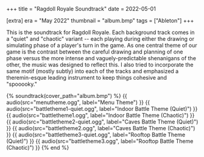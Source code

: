 +++
title = "Ragdoll Royale Soundtrack"
date = 2022-05-01

[extra]
era = "May 2022"
thumbnail = "album.bmp"
tags = ["Ableton"]
+++

This is the soundtrack for Ragdoll Royale. Each background track comes in a "quiet" and "chaotic" variant -- each playing during either the drawing or simulating phase of a player's turn in the game. As one central theme of our game is the contrast between the careful drawing and planning of one phase versus the more intense and vaguely-predictable shenanigans of the other, the music was designed to reflect this. I also tried to incorporate the same motif (mostly subtly) into each of the tracks and emphasized a theremin-esque leading instrument to keep things cohesive and "spooooky."

{% soundtrack(cover_path="album.bmp") %}
{{ audio(src="menutheme.ogg", label="Menu Theme") }}
{{ audio(src="battletheme1-quiet.ogg", label="Indoor Battle Theme (Quiet)") }}
{{ audio(src="battletheme1.ogg", label="Indoor Battle Theme (Chaotic)") }}
{{ audio(src="battletheme2-quiet.ogg", label="Caves Battle Theme (Quiet)") }}
{{ audio(src="battletheme2.ogg", label="Caves Battle Theme (Chaotic)") }}
{{ audio(src="battletheme3-quiet.ogg", label="Rooftop Battle Theme (Quiet)") }}
{{ audio(src="battletheme3.ogg", label="Rooftop Battle Theme (Chaotic)") }}
{% end %}
